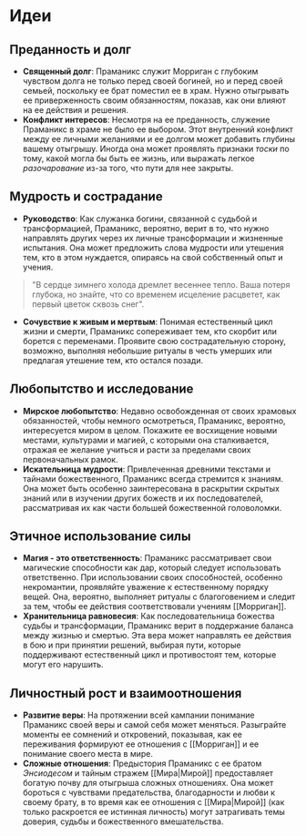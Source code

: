 
# Идеи
## Преданность и долг

- **Священный долг**: Праманикс служит Морриган с глубоким чувством долга не только перед своей богиней, но и перед своей семьей, поскольку ее брат поместил ее в храм. Нужно отыгрывать ее приверженность своим обязанностям, показав, как они влияют на ее действия и решения.
- **Конфликт интересов**: Несмотря на ее преданность, служение Праманикс в храме не было ее выбором. Этот внутренний конфликт между ее личными желаниями и ее долгом может добавить глубины вашему отыгрышу. Иногда она может проявлять признаки *тоски* по тому, какой могла бы быть ее жизнь, или выражать легкое *разочарование* из-за того, что пути для нее закрыты.
## Мудрость и сострадание

- **Руководство**: Как служанка богини, связанной с судьбой и трансформацией, Праманикс, вероятно, верит в то, что нужно направлять других через их личные трансформации и жизненные испытания. Она может предложить слова мудрости или утешения тем, кто в этом нуждается, опираясь на свой собственный опыт и учения.
> 	"В сердце зимнего холода дремлет весеннее тепло. Ваша потеря глубока, но знайте, что со временем исцеление расцветет, как первый цветок сквозь снег".
- **Сочувствие к живым и мертвым**: Понимая естественный цикл жизни и смерти, Праманикс сопереживает тем, кто скорбит или борется с переменами. Проявите свою сострадательную сторону, возможно, выполняя небольшие ритуалы в честь умерших или предлагая утешение тем, кто остался позади.

## Любопытство и исследование

-  **Мирское любопытство**: Недавно освобожденная от своих храмовых обязанностей, чтобы немного осмотреться, Праманикс, вероятно, интересуется миром в целом. Покажите ее восхищение новыми местами, культурами и магией, с которыми она сталкивается, отражая ее желание учиться и расти за пределами своих первоначальных рамок.
- **Искательница мудрости**: Привлеченная древними текстами и тайнами божественного, Праманикс всегда стремится к знаниям. Она может быть особенно заинтересована в раскрытии скрытых знаний или в изучении других божеств и их последователей, рассматривая их как части большей божественной головоломки.

## Этичное использование силы

- **Магия - это ответственность**: Праманикс рассматривает свои магические способности как дар, который следует использовать ответственно. При использовании своих способностей, особенно некромантии, проявляйте уважение к естественному порядку вещей. Она, вероятно, выполняет ритуалы с благоговением и следит за тем, чтобы ее действия соответствовали учениям [[Морриган]].
- **Хранительница равновесия**: Как последовательница божества судьбы и трансформации, Праманикс верит в поддержание баланса между жизнью и смертью. Эта вера может направлять ее действия в бою и при принятии решений, выбирая пути, которые поддерживают естественный цикл и противостоят тем, которые могут его нарушить.
## Личностный рост и взаимоотношения

- **Развитие веры**: На протяжении всей кампании понимание Праманикс своей веры и самой себя может меняться. Разыграйте моменты ее сомнений и откровений, показывая, как ее переживания формируют ее отношения с [[Морриган]] и ее понимание своего места в мире.
- **Сложные отношения**: Предыстория Праманикс с ее братом *Энсиодесом* и тайным стражем [[Мира|Мирой]] предоставляет богатую почву для отыгрыша сложных отношениях. Она может бороться с чувствами предательства, благодарности и любви к своему брату, в то время как ее отношения с [[Мира|Мирой]] (как только раскроется ее истинная личность) могут затрагивать темы доверия, судьбы и божественного вмешательства.

